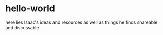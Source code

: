 # hello-world
here lies Isaac's ideas and resources as well as things he finds shareable and discussable

